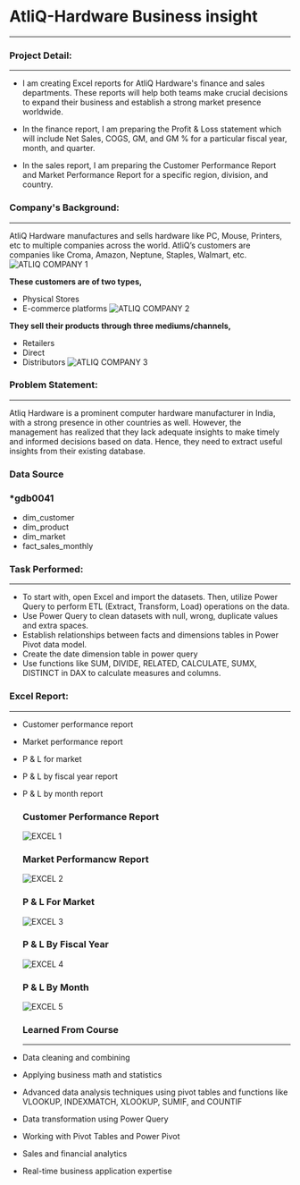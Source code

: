 # AtliQ-Hardware Business insight
---
### Project Detail:
---
- I am creating Excel reports for AtliQ Hardware's finance and sales departments. These reports will help both teams make crucial decisions to expand their business and establish a strong market presence 
  worldwide. 

- In the finance report, I am preparing the Profit & Loss statement which will include Net Sales, COGS, GM, and GM % for a particular fiscal year, month, and quarter. 

- In the sales report, I am preparing the Customer Performance Report and Market Performance Report for a specific region, division, and country.

### Company's Background:
---
AtliQ Hardware manufactures and sells hardware like PC, Mouse, Printers, etc to multiple companies across the world. AtliQ’s customers are companies like Croma, Amazon, Neptune, Staples, Walmart, etc.
![ATLIQ COMPANY 1](https://github.com/Phebeeva24/POWER-BI-GROUP-PROJECT/assets/147321375/f564311e-4ec2-4606-856c-79dbc71006a9)

**These customers are of two types,**

- Physical Stores
- E-commerce platforms
![ATLIQ COMPANY 2](https://github.com/Phebeeva24/POWER-BI-GROUP-PROJECT/assets/147321375/a350a5e0-71ae-4eca-a976-fcee1e3e0434)

**They sell their products through three mediums/channels,**

- Retailers
- Direct
- Distributors
![ATLIQ COMPANY 3](https://github.com/Phebeeva24/POWER-BI-GROUP-PROJECT/assets/147321375/e6eb9333-5546-43e4-b581-fbd6b792b438)

### Problem Statement:
---
Atliq Hardware is a prominent computer hardware manufacturer in India, with a strong presence in other countries as well. However, the management has realized that they lack adequate insights to make timely and informed decisions based on data. Hence, they need to extract useful insights from their existing database.

### Data Source
### *gdb0041
- dim_customer
- dim_product
- dim_market
- fact_sales_monthly

### Task Performed:
---
- To start with, open Excel and import the datasets. Then, utilize Power Query to perform ETL (Extract, Transform, Load) operations on the data.
- Use Power Query to clean datasets with null, wrong, duplicate values and extra spaces.
- Establish relationships between facts and dimensions tables in Power Pivot data model.
- Create the date dimension table in power query
- Use functions like SUM, DIVIDE, RELATED, CALCULATE, SUMX, DISTINCT in DAX to calculate measures and columns.
### Excel Report:
---
- Customer performance report
- Market performance report
- P & L for market
- P & L by fiscal year report
- P & L by month report

  ### Customer Performance Report
  ![EXCEL 1](https://github.com/Phebeeva24/EXCEL-COURSE/assets/147321375/0192ada6-80ab-4eb4-808e-655dea5f7e75)

  ### Market Performancw Report
  ![EXCEL 2](https://github.com/Phebeeva24/EXCEL-COURSE/assets/147321375/41916641-1ace-4c58-92af-c7b216d33e6c)

  ### P & L For Market
  ![EXCEL 3](https://github.com/Phebeeva24/EXCEL-COURSE/assets/147321375/2dd326dc-7897-48f9-92a0-7d4f3faa5679)

  ### P & L By Fiscal Year
  ![EXCEL 4](https://github.com/Phebeeva24/EXCEL-COURSE/assets/147321375/c1bb007d-fa1a-45ca-b037-3100535f3c36)

   ### P & L By Month
  ![EXCEL 5](https://github.com/Phebeeva24/EXCEL-COURSE/assets/147321375/f0829f51-3ed9-4ef8-80de-27152a8a3ed5)

  ### Learned From Course
  ---
- Data cleaning and combining 
- Applying business math and statistics
- Advanced data analysis techniques using pivot tables and functions like VLOOKUP, INDEXMATCH, 
  XLOOKUP, SUMIF, and COUNTIF
- Data transformation using Power Query 
- Working with Pivot Tables and Power Pivot 
- Sales and financial analytics 
- Real-time business application expertise

  

